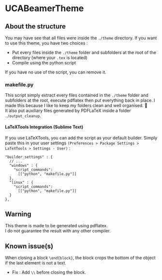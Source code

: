 # UCABeamerTheme

## About the structure
You may have see that all files were inside the `./theme` directory. If you want to use this theme, you have two choices :  
 
 - Put every files inside the `./theme` folder and subfolders at the root of the directory (where your `.tex` is located)
 - Compile using the python script

If you have no use of the script, you can remove it.

### makefile.py
This script simply extract every files contained in the `./theme` folder and subfolders at the root, execute pdflatex then put everything back in place. I made this because I like to keep my folders clean and well organised. :sheep:  
It also put auxiliary files generated by PDFLaTeX inside a folder `./output_cleanup`. 

#### LaTeXTools Integration (Sublime Text)
If you use LaTeXTools, you can add the script as your default builder. Simply paste this in your user settings `(Preferences > Package Settings > LaTeXTools > Settings - User)` :  
```
"builder_settings" : {
  // ...
  "windows" : {
    "script_commands":
      [["python", "makefile.py"]]
  },
  "linux" : {
    "script_commands":
      [["python", "makefile.py"]]
  }
},
```
## Warning
This theme is made to be generated using pdflatex.  
I do not guarantee the result with any other compiler.

## Known issue(s)

When closing a block `\end{block}`, the block crops the bottom of the object if the last element is not a text.

- Fix : Add `\\` before closing the block.
